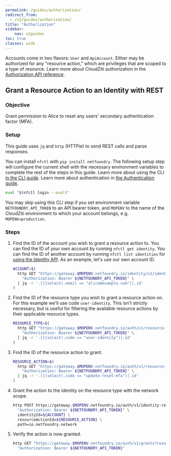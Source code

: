 ```yaml
---
permalink: /guides/authorization/
redirect_from:
  - /v2/guides/authorization/
title: "Authorization"
sidebar:
    nav: v2guides
toc: true
classes: wide
---
```


Accounts come in two flavors: `User` and `ApiAccount`. Either may be authorized for any "resource action," which are privileges that are scoped to a type of resource. Learn more about CloudZiti authorization in the [Authorization API reference](https://gateway.$MOPENV.netfoundry.io/auth/v1/docs/index.html).

## Grant a Resource Action to an Identity with REST

### Objective

Grant permission to Alice to reset any users' secondary authentication factor (MFA).

### Setup

This guide uses `jq` and `http` (HTTPie) to send REST calls and parse responses. 

You can install `nfctl` with `pip install netfoundry`. The following setup step will configure the current shell with the necessary environment variables to complete the rest of the steps in this guide. Learn more about using the CLI [in the CLI guide](/guides/cli). Learn more about authentication in [the Authentication guide](/guides/authentication).

```bash
eval "$(nfctl login --eval)"
```

You may skip using this CLI step if you set environment variable `NETFOUNDRY_API_TOKEN` to an API bearer token, and `MOPENV` to the name of the CloudZiti environment to which your account belongs, e.g. `MOPENV=production`.

### Steps

1. Find the ID of the account you wish to grant a resource action to. You can find the ID of your own account by running `nfctl get identity`. You can find the ID of another account by running `nfctl list identities` for [using the Identity API](https://gateway.$MOPENV.netfoundry.io/identity/v1/docs/index.html). As an example, let's use our own account ID.

    ```bash
    ACCOUNT=$(
      http GET "https://gateway.$MOPENV.netfoundry.io/identity/v1/identities" \
        "Authorization: Bearer ${NETFOUNDRY_API_TOKEN}" \
      | jq -r '.[]|select(.email == "alice@example.com")|.id'
    )
    ```

1. Find the ID of the resource type you wish to grant a resource action on. For this example we'll use code `user-identity`. This isn't strictly necessary, but is useful for filtering the available resource actions by their applicable resource types.

    ```bash
    RESOURCE_TYPE=$(
      http GET "https://gateway.$MOPENV.netfoundry.io/auth/v1/resource-types" \
        "Authorization: Bearer ${NETFOUNDRY_API_TOKEN}" \
      | jq -r '.[]|select(.code == "user-identity")|.id'
    )
    ```

1. Find the ID of the resource action to grant.

    ```bash
    RESOURCE_ACTION=$(
      http GET "https://gateway.$MOPENV.netfoundry.io/auth/v1/resource-actions?resourceTypeId=${RESOURCE_TYPE}" \
        "Authorization: Bearer ${NETFOUNDRY_API_TOKEN}" \
      | jq -r '.[]|select(.code == "update-reset-mfa")|.id'
    )
    ```

1. Grant the action to the identity on the resource type with the network scope.

    ```bash
    http POST https://gateway.$MOPENV.netfoundry.io/auth/v1/identity-resource-actions \
      "Authorization: Bearer ${NETFOUNDRY_API_TOKEN}" \
      identityId=${ACCOUNT} \
      resourceActionId=${RESOURCE_ACTION} \
      path=io.netfoundry.network
    ```

1. Verify the action is now granted.

    ```bash
    http GET "https://gateway.$MOPENV.netfoundry.io/auth/v1/grants?resourceActionId=${RESOURCE_ACTION}&identityId=${ACCOUNT}" \
      "Authorization: Bearer ${NETFOUNDRY_API_TOKEN}"
    ```
